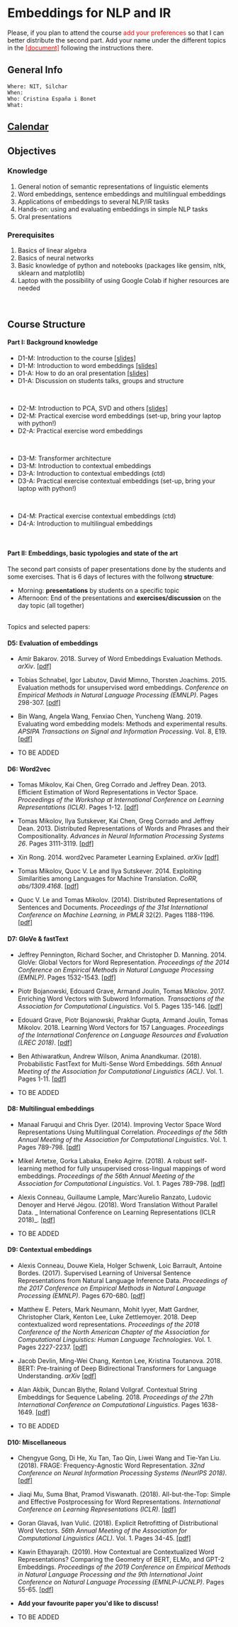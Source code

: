 # Embeddings for NLP and IR

Please, if you plan to attend the course <span style="color:red"> add your preferences </span> so that I can better distribute the second part. Add your name under the different topics in the [<span style="color:red">[document]</span>](https://docs.google.com/document/d/1DkSnehmbL8S-PMgmScXW-Y5kSQCTrLf5NzQUcy7w4pY/edit?usp=sharing) following the instructions there.


## General Info
```
Where: NIT, Silchar
When: 
Who: Cristina España i Bonet
What: 
```

## [Calendar](../calendar.md)

## Objectives

### Knowledge
1. General notion of semantic representations of linguistic elements
2. Word embeddings, sentence embeddings and multilingual embeddings
3. Applications of embeddings to several NLP/IR tasks
4. Hands-on: using and evaluating embeddings in simple NLP tasks
5. Oral presentations

### Prerequisites
1. Basics of linear algebra
2. Basics of neural networks
3. Basic knowledge of python and notebooks (packages like gensim, nltk, sklearn and matplotlib)
3. Laptop with the possibility of using Google Colab if higher resources are needed
<br>


## Course Structure

#### Part I: Background knowledge 

* D1-M: Introduction to the course [[slides]](./)
* D1-M: Introduction to word embeddings [[slides]](./introWE.pdf)
* D1-A: How to do an oral presentation [[slides]](./oral.pdf)
* D1-A: Discussion on students talks, groups and structure
<br>

* D2-M: Introduction to PCA, SVD and others [[slides]](./introPCA.pdf)
* D2-M: Practical exercise word embeddings (set-up, bring your laptop with python!)
* D2-A: Practical exercise word embeddings 
<br>

* D3-M: Transformer architecture
* D3-M: Introduction to contextual embeddings
* D3-A: Introduction to contextual embeddings (ctd)
* D3-A: Practical exercise contextual embeddings (set-up, bring your laptop with python!)
<br>

* D4-M: Practical exercise contextual embeddings (ctd)
* D4-A: Introduction to multilingual embeddings
<br>

#### Part II: Embeddings, basic typologies and state of the art 

The second part consists of paper presentations done by the students and some exercises. That is 6 days of lectures with the follwong **structure**:
* Morning: **presentations** by students on a specific topic
* Afternoon: End of the presentations and **exercises/discussion** on the day topic (all together)

<br>
Topics and selected papers:

#### D5: Evaluation of embeddings

* Amir Bakarov. 2018. Survey of Word Embeddings Evaluation Methods. _arXiv_.
 [[pdf]](https://arxiv.org/pdf/1801.09536.pdf)

* Tobias Schnabel, Igor Labutov, David Mimno, Thorsten Joachims. 2015. Evaluation methods for unsupervised word embeddings. _Conference on Empirical Methods in Natural Language Processing (EMNLP)_. Pages 298-307. [[pdf]](https://www.aclweb.org/anthology/D15-1036.pdf)

* Bin Wang, Angela Wang, Fenxiao Chen, Yuncheng Wang. 2019. Evaluating word embedding models: Methods and experimental results. _APSIPA Transactions on Signal and Information Processing_. Vol. 8, E19.  [[pdf]](https://www.cambridge.org/core/services/aop-cambridge-core/content/view/EDF43F837150B94E71DBB36B28B85E79/S204877031900012Xa.pdf/evaluating_word_embedding_models_methods_and_experimental_results.pdf)

* TO BE ADDED

#### D6: Word2vec

* Tomas Mikolov, Kai Chen, Greg Corrado and Jeffrey Dean. 2013. Efficient Estimation of Word Representations in Vector Space. 
_Proceedings of the Workshop at International Conference on Learning Representations (ICLR)_. Pages 1-12. [[pdf]](https://arxiv.org/pdf/1301.3781)

* Tomas Mikolov, Ilya Sutskever, Kai Chen, Greg Corrado and Jeffrey Dean. 2013. Distributed Representations of Words and Phrases and their Compositionality. _Advances in Neural Information Processing Systems 26_.  Pages 3111-3119. [[pdf]](http://papers.nips.cc/paper/5021-distributed-representations-of-words-and-phrases-and-their-compositionality.pdf)

* Xin Rong. 2014. word2vec Parameter Learning Explained.
_arXiv_ [[pdf]](https://arxiv.org/abs/1411.2738)

* Tomas Mikolov, Quoc V. Le and Ilya Sutskever. 2014. Exploiting Similarities among Languages for Machine Translation. _CoRR, abs/1309.4168_. [[pdf]](https://arxiv.org/pdf/1309.4168.pdf)

* Quoc V. Le and Tomas Mikolov. (2014). Distributed Representations of Sentences and Documents. 
_Proceedings of the 31st International Conference on Machine Learning, in PMLR_ 32(2). Pages 1188-1196. [[pdf]](http://proceedings.mlr.press/v32/le14.pdf)


#### D7: GloVe & fastText

* Jeffrey Pennington, Richard Socher, and Christopher D. Manning. 2014. GloVe: Global Vectors for Word Representation. _Proceedings of the 2014 Conference on Empirical Methods in Natural Language Processing (EMNLP)_.  Pages 1532-1543.
[[pdf]](https://nlp.stanford.edu/pubs/glove.pdf)

* Piotr Bojanowski, Edouard Grave, Armand Joulin, Tomas Mikolov. 2017. Enriching Word Vectors with Subword Information. _Transactions of the Association for Computational Linguistics_. Vol 5. Pages 135-146.
[[pdf]](http://aclweb.org/anthology/Q17-1010)

* Edouard Grave, Piotr Bojanowski, Prakhar Gupta, Armand Joulin, Tomas Mikolov. 2018. Learning Word Vectors for 157 Languages. _Proceedings of the International Conference on Language Resources and Evaluation (LREC 2018)_.
[[pdf]](http://www.lrec-conf.org/proceedings/lrec2018/pdf/627.pdf)

* Ben Athiwaratkun, Andrew Wilson, Anima Anandkumar. (2018). Probabilistic FastText for Multi-Sense Word Embeddings. _56th Annual Meeting of the Association for Computational Linguistics (ACL)_. Vol. 1. Pages 1-11. [[pdf]](https://www.aclweb.org/anthology/P18-1001)

* TO BE ADDED

#### D8: Multilingual embeddings

* Manaal Faruqui and Chris Dyer. (2014). Improving Vector Space Word Representations Using Multilingual Correlation. _Proceedings of the 56th Annual Meeting of the Association for Computational Linguistics_. Vol. 1. Pages 789-798. [[pdf]](https://www.aclweb.org/anthology/E14-1049)

* Mikel Artetxe, Gorka Labaka, Eneko Agirre. (2018). A robust self-learning method for fully unsupervised cross-lingual mappings of word embeddings. _Proceedings of the 56th Annual Meeting of the Association for Computational Linguistics_. Vol. 1. Pages 789-798. [[pdf]](http://aclweb.org/anthology/P18-1073)

* Alexis Conneau, Guillaume Lample, Marc'Aurelio Ranzato, Ludovic Denoyer and Hervé Jégou. (2018). Word Translation Without Parallel Data. _ International Conference on Learning Representations (ICLR 2018)_. [[pdf]](https://arxiv.org/pdf/1710.04087.pdf)

* TO BE ADDED


#### D9: Contextual embeddings

* Alexis Conneau, Douwe Kiela, Holger Schwenk, Loic Barrault, Antoine Bordes. (2017). Supervised Learning of Universal Sentence Representations from Natural Language Inference Data. _Proceedings of the 2017 Conference on Empirical Methods in Natural Language Processing (EMNLP)_. Pages 670-680. [[pdf]](https://www.aclweb.org/anthology/D17-1070)

* Matthew E. Peters, Mark Neumann, Mohit Iyyer, Matt Gardner, Christopher Clark, Kenton Lee, Luke Zettlemoyer. 2018. Deep contextualized word representations. _Proceedings of the 2018 Conference of the North American Chapter of the Association for Computational Linguistics: Human Language Technologies_. Vol. 1. Pages 2227-2237.
[[pdf]](http://aclweb.org/anthology/N18-1202)

* Jacob Devlin, Ming-Wei Chang, Kenton Lee, Kristina Toutanova. 2018. BERT: Pre-training of Deep Bidirectional Transformers for Language Understanding. _arXiv_ [[pdf]](https://arxiv.org/abs/1810.04805)

* Alan Akbik, Duncan Blythe, Roland Vollgraf. Contextual String Embeddings for Sequence Labeling. 2018. _Proceedings of the 27th International Conference on Computational Linguistics_. Pages 1638-1649.
[[pdf]](http://aclweb.org/anthology/C18-1139)

* TO BE ADDED


#### D10: Miscellaneous

* Chengyue Gong, Di He, Xu Tan, Tao Qin, Liwei Wang and Tie-Yan Liu. (2018). FRAGE: Frequency-Agnostic Word Representation. _32nd Conference on Neural Information Processing Systems (NeurIPS 2018)_. [[pdf]](https://papers.nips.cc/paper/7408-frage-frequency-agnostic-word-representation.pdf)

* Jiaqi Mu, Suma Bhat, Pramod Viswanath. (2018). All-but-the-Top: Simple and Effective Postprocessing for Word Representations. _International Conference on Learning Representations (ICLR)_. [[pdf]](https://arxiv.org/pdf/1702.01417.pdf)

* Goran Glavaš, Ivan Vulić. (2018). Explicit Retrofitting of Distributional Word Vectors. _56th Annual Meeting of the Association for Computational Linguistics (ACL)_. Vol. 1. Pages 34-45. [[pdf]](https://www.aclweb.org/anthology/P18-1004)

* Kawin Ethayarajh. (2019). How Contextual are Contextualized Word Representations? Comparing the Geometry of BERT, ELMo, and GPT-2 Embeddings. _Proceedings of the 2019 Conference on Empirical Methods in Natural Language Processing and the 9th International Joint Conference on Natural Language Processing (EMNLP-IJCNLP)_. Pages 55-65.
[[pdf]](https://www.aclweb.org/anthology/D19-1006.pdf)

* **Add your favourite paper you'd like to discuss!**

* TO BE ADDED




